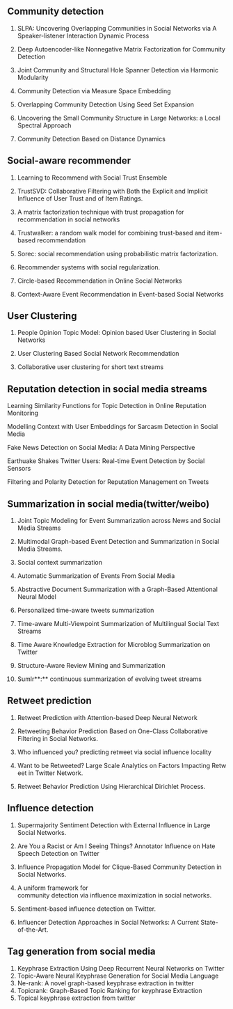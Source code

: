 ## Community detection

1. SLPA: Uncovering Overlapping Communities in Social Networks via A Speaker-listener Interaction Dynamic Process

2. Deep Autoencoder-like Nonnegative Matrix Factorization for Community Detection

3. Joint Community and Structural Hole Spanner Detection via Harmonic Modularity

4. Community Detection via Measure Space Embedding

5. Overlapping Community Detection Using Seed Set Expansion

6. Uncovering the Small Community Structure in Large Networks: a Local Spectral Approach

7. Community Detection Based on Distance Dynamics




## Social-aware recommender

1. Learning to Recommend with Social Trust Ensemble

2. TrustSVD: Collaborative Filtering with Both the Explicit and Implicit Influence of User Trust and of Item Ratings.

3. A matrix factorization technique with trust propagation for recommendation in social networks

4. Trustwalker: a random walk model for combining trust-based and item-based recommendation

5. Sorec: social recommendation using probabilistic matrix factorization.

6. Recommender systems with social regularization.


7. Circle-based Recommendation in Online Social Networks

8. Context-Aware Event Recommendation in Event-based Social Networks




## User Clustering

1. People Opinion Topic Model: Opinion based User Clustering in Social Networks

2. User Clustering Based Social Network Recommendation

3. Collaborative user clustering for short text streams



## Reputation detection in social media streams

Learning Similarity Functions for Topic Detection in Online Reputation Monitoring

Modelling Context with User Embeddings for Sarcasm Detection in Social Media

Fake News Detection on Social Media: A Data Mining Perspective

Earthuake Shakes Twitter Users: Real-time Event Detection by Social Sensors 

 Filtering and Polarity Detection for Reputation Management on Tweets 



## Summarization in social media(twitter/weibo)

1. Joint Topic Modeling for Event Summarization across News and Social Media Streams

2. Multimodal Graph-based Event Detection and Summarization in Social Media Streams.

3. Social context summarization 

4.  Automatic Summarization of Events From Social Media 

5.  Abstractive Document Summarization with a Graph-Based Attentional Neural Model

6.  Personalized time-aware tweets summarization 

7.  Time-aware Multi-Viewpoint Summarization of Multilingual Social Text Streams 

8.  Time Aware Knowledge Extraction for Microblog Summarization on Twitter

9.  Structure-Aware Review Mining and Summarization 

10.  Sumlr**:** continuous summarization of evolving tweet streams 




## Retweet prediction

1. Retweet Prediction with Attention-based Deep Neural Network

2. Retweeting Behavior Prediction Based on One-Class Collaborative Filtering in Social Networks. 

3.  Who influenced you? predicting retweet via social influence locality 

4. Want to be Retweeted? Large Scale Analytics on Factors Impacting Retweet in Twitter Network. 

5. Retweet Behavior Prediction Using Hierarchical Dirichlet Process. 




## Influence detection

1. Supermajority Sentiment Detection with External Influence in Large Social Networks. 

2. Are You a Racist or Am I Seeing Things? Annotator Influence on Hate Speech Detection on Twitter 

3. Influence Propagation Model for Clique-Based Community Detection in Social Networks. 

4. A uniform framework for community detection via influence maximization in social networks.  

5. Sentiment-based influence detection on Twitter.

6. Influencer Detection Approaches in Social Networks: A Current State-of-the-Art. 




## Tag generation from social media

1.  Keyphrase Extraction Using Deep Recurrent Neural Networks on Twitter
2. Topic-Aware Neural Keyphrase Generation for Social Media Language
3. Ne-rank: A novel graph-based keyphrase extraction in twitter
4. Topicrank: Graph-Based Topic Ranking for keyphrase Extraction
5. Topical keyphrase extraction from twitter